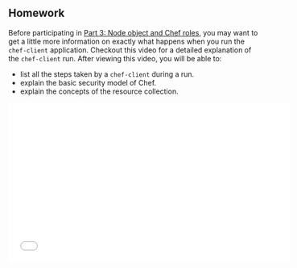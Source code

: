 ## Homework

Before participating in [Part 3: Node object and Chef roles][spring-fund-week-3], you may want to get a little more information on exactly what happens when you run the `chef-client` application.  Checkout this video for a detailed explanation of the `chef-client` run.  After viewing this video, you will be able to:

* list all the steps taken by a `chef-client` during a run.
* explain the basic security model of Chef.
* explain the concepts of the resource collection.

<iframe width="560" height="315" src="//www.youtube.com/embed/grvlVNvCU9w" frameborder="0" allowfullscreen></iframe>

[spring-fund-week-3]: /modules/fundamentals-series-week-3
